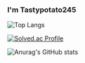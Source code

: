 ### I'm Tastypotato245

<!--
**Tastypotato245/Tastypotato245** is a ✨ _special_ ✨ repository because its `README.md` (this file) appears on your GitHub profile.

Here are some ideas to get you started:

- 🔭 I’m currently working on ...
- 🌱 I’m currently learning ...
- 👯 I’m looking to collaborate on ...
- 🤔 I’m looking for help with ...
- 💬 Ask me about ...
- 📫 How to reach me: ...
- 😄 Pronouns: ...
- ⚡ Fun fact: ...
-->


![Top Langs](https://github-readme-stats.vercel.app/api/top-langs/?username=Tastypotato245&layout=compact&theme=onedark)

[![Solved.ac Profile](http://mazassumnida.wtf/api/generate_badge?boj=rbt2775)](https://solved.ac/rbt2775)

![Anurag's GitHub stats](https://github-readme-stats.vercel.app/api?username=Tastypotato245&show_icons=true&theme=onedark)


